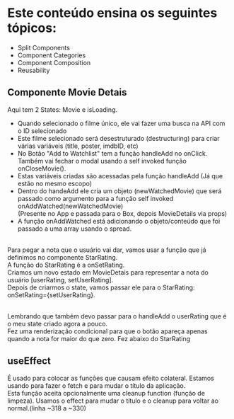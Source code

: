 # Este conteúdo ensina os seguintes tópicos:
- Split Components
- Component Categories
- Component Composition
- Reusability


## Componente Movie Detais

Aqui tem 2 States: Movie e isLoading.
- Quando selecionado o filme único, ele vai fazer uma busca na API com o ID selecionado
- Este filme selecionado será desestruturado (destructuring) para criar várias variáveis (title, poster, imdbID, etc)
- No Botão "Add to Watchlist" tem a função handleAdd no onClick. Também vai fechar o modal usando a self invoked função onCloseMovie().
- Estas variáveis criadas são acessadas pela função handleAdd (Já que estão no mesmo escopo)
- Dentro do handeAdd ele cria um objeto (newWatchedMovie) que será passado como argumento para a função self invoked onAddWatched(newWatchedMovie) <br>
(Presente no App e passada para o Box, depois MovieDetails via props)
- A função onAddWatched está adicionando o objeto/conteúdo que foi passado a uma array usando o spread.<br><br>

Para pegar a nota que o usuário vai dar, vamos usar a função que já definimos no componente StarRating.<br>
A função do StarRating é a onSetRating.<br>
Criamos um novo estado em MovieDetais para representar a nota do usuário [userRating, setUserRating].<br>
Depois de criarmos o state, vamos passar ele para o StarRating: onSetRating={setUserRating}.<br><br>

Lembrando que também devo passar para o handleAdd o userRating que é o meu state criado agora a pouco.<br>
Fez uma renderização condicional para que o botão apareça apenas quando a nota for maior do que zero. Fez abaixo do StarRating<br>

## useEffect
É usado para colocar as funções que causam efeito colateral. Estamos usando para fazer o fetch e para mudar o título da aplicação.<br>
Esta função aceita opcionalmente uma cleanup function (função de limpeza). Usamos o effect para mudar o título e o cleanup para voltar ao normal.(linha ~318 a ~330)<br>
